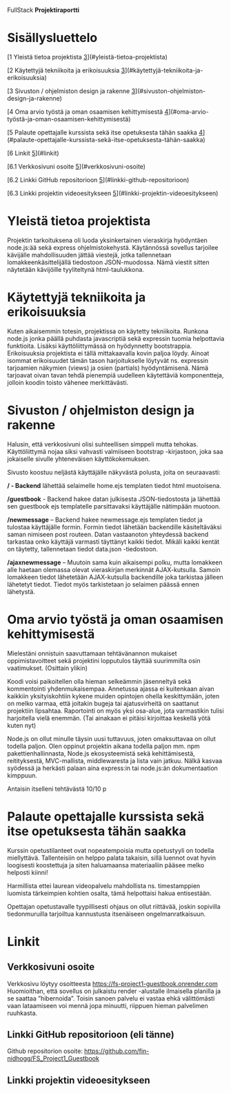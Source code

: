 FullStack **Projektiraportti**

# Sisällysluettelo

[1 Yleistä tietoa projektista
[3](#yleistä-tietoa-projektista)](#yleistä-tietoa-projektista)

[2 Käytettyjä tekniikoita ja erikoisuuksia
[3](#käytettyjä-tekniikoita-ja-erikoisuuksia)](#käytettyjä-tekniikoita-ja-erikoisuuksia)

[3 Sivuston / ohjelmiston design ja rakenne
[3](#sivuston-ohjelmiston-design-ja-rakenne)](#sivuston-ohjelmiston-design-ja-rakenne)

[4 Oma arvio työstä ja oman osaamisen kehittymisestä
[4](#oma-arvio-työstä-ja-oman-osaamisen-kehittymisestä)](#oma-arvio-työstä-ja-oman-osaamisen-kehittymisestä)

[5 Palaute opettajalle kurssista sekä itse opetuksesta tähän saakka
[4](#palaute-opettajalle-kurssista-sekä-itse-opetuksesta-tähän-saakka)](#palaute-opettajalle-kurssista-sekä-itse-opetuksesta-tähän-saakka)

[6 Linkit [5](#linkit)](#linkit)

[6.1 Verkkosivuni osoite
[5](#verkkosivuni-osoite)](#verkkosivuni-osoite)

[6.2 Linkki GitHub repositorioon
[5](#linkki-github-repositorioon)](#linkki-github-repositorioon)

[6.3 Linkki projektin videoesitykseen
[5](#linkki-projektin-videoesitykseen)](#linkki-projektin-videoesitykseen)

# Yleistä tietoa projektista

Projektin tarkoituksena oli luoda yksinkertainen vieraskirja hyödyntäen
node.js:ää sekä express ohjelmistokehystä. Käytännössä sovellus
tarjoilee kävijälle mahdollisuuden jättää viestejä, jotka tallennetaan
lomakkeenkäsittelijällä tiedostoon JSON-muodossa. Nämä viestit sitten
näytetään kävijöille tyyliteltynä html-taulukkona.

# Käytettyjä tekniikoita ja erikoisuuksia

Kuten aikaisemmin totesin, projektissa on käytetty tekniikoita. Runkona
node.js jonka päällä puhdasta javascriptiä sekä expressin tuomia
helpottavia funktioita. Lisäksi käyttöliittymässä on hyödynnetty
bootstrappia. Erikoisuuksia projektista ei tällä mittakaavalla kovin
paljoa löydy. Ainoat isommat erikoisuudet tämän tason harjoitukselle
löytyvät ns. expressin tarjoamien näkymien (views) ja osien (partials)
hyödyntämisenä. Nämä tarjoavat oivan tavan tehdä pienempiä uudelleen
käytettäviä komponentteja, jolloin koodin toisto vähenee merkittävästi.

# Sivuston / ohjelmiston design ja rakenne

Halusin, että verkkosivuni olisi suhteellisen simppeli mutta tehokas.
Käyttöliittymä nojaa siksi vahvasti valmiiseen bootstrap -kirjastoon,
joka saa jokaiselle sivulle yhteneväisen käyttökokemuksen.

Sivusto koostuu neljästä käyttäjälle näkyvästä polusta, joita on
seuraavasti:

**/ - Backend** lähettää selaimelle home.ejs templaten tiedot html
muotoisena.

**/guestbook** - Backend hakee datan julkisesta JSON-tiedostosta ja
lähettää sen guestbook ejs templatelle parsittavaksi käyttäjälle
nätimpään muotoon.

**/newmessage** – Backend hakee newmessage.ejs templaten tiedot ja
tulostaa käyttäjälle formin. Formin tiedot lähetään backendille
käsiteltäväksi saman nimiseen post routeen. Datan vastaanoton yhteydessä
backend tarkastaa onko käyttäjä varmasti täyttänyt kaikki tiedot. Mikäli
kaikki kentät on täytetty, tallennetaan tiedot data.json -tiedostoon.

**/ajaxnewmessage** – Muutoin sama kuin aikaisempi polku, mutta
lomakkeen alle haetaan olemassa olevat vieraskirjan merkinnät
AJAX-kutsulla. Samoin lomakkeen tiedot lähetetään AJAX-kutsulla
backendille joka tarkistaa jälleen lähetetyt tiedot. Tiedot myös
tarkistetaan jo selaimen päässä ennen lähetystä.

# Oma arvio työstä ja oman osaamisen kehittymisestä

Mielestäni onnistuin saavuttamaan tehtävänannon mukaiset
oppimistavoitteet sekä projektini lopputulos täyttää suurimmilta osin
vaatimukset. (Osittain ylikin)

Koodi voisi paikoitellen olla hieman selkeämmin jäsenneltyä sekä
kommentointi yhdenmukaisempaa. Annetussa ajassa ei kuitenkaan aivan
kaikkiin yksityiskohtiin kykene muiden opintojen ohella keskittymään,
joten on melko varmaa, että joitakin bugeja tai ajatusvirheitä on
saattanut projektiin lipsahtaa. Raportointi on myös yksi osa-alue, jota
varmastikin tulisi harjoitella vielä enemmän. (Tai ainakaan ei pitäisi
kirjoittaa keskellä yötä kuten nyt)

Node.js on ollut minulle täysin uusi tuttavuus, joten omaksuttavaa on
ollut todella paljon. Olen oppinut projektin aikana todella paljon mm.
npm pakettienhallinnasta, Node.js ekosysteemistä sekä kehittämisestä,
reitityksestä, MVC-mallista, middlewaresta ja lista vain jatkuu. Nälkä
kasvaa syödessä ja herkästi palaan aina express:in tai node.js:än
dokumentaation kimppuun.

Antaisin itselleni tehtävästä 10/10 p

# Palaute opettajalle kurssista sekä itse opetuksesta tähän saakka

Kurssin opetustilanteet ovat nopeatempoisia mutta opetustyyli on todella
miellyttävä. Tallenteisiin on helppo palata takaisin, sillä luennot ovat
hyvin loogisesti koostettuja ja siten haluamaansa materiaaliin pääsee
melko helposti kiinni!

Harmillista ettei laurean videopalvelu mahdollista ns. timestamppien
luomista tärkeimpien kohtien osalta, tämä helpottaisi hakua entisestään.

Opettajan opetustavalle tyypillisesti ohjaus on ollut riittävää, joskin
sopivilla tiedonmuruilla tarjoiltua kannustusta itsenäiseen
ongelmanratkaisuun.

# Linkit

## Verkkosivuni osoite

Verkkosivu löytyy osoitteesta
<https://fs-project1-guestbook.onrender.com>  
Huomioithan, että sovellus on julkaistu render -alustalle ilmaisella
planilla ja se saattaa ”hibernoida”. Toisin sanoen palvelu ei vastaa
ehkä välittömästi vaan lataamiseen voi mennä jopa minuutti, riippuen
hieman palvelimen ruuhkasta.

## Linkki GitHub repositorioon (eli tänne)

Github repositorion osoite:
https://github.com/fin-nidhogg/FS_Project1_Guestbook

## Linkki projektin videoesitykseen

#
